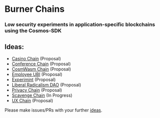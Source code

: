 # Burner Chains
### Low security experiments in application-specific blockchains using the Cosmos-SDK

## Ideas:
 * [Casino Chain](/ideas/casino-chain.md) (Proposal)
 * [Conference Chain](/ideas/conference-chain.md) (Proposal)
 * [CosmWasm Chain](/ideas/cosmwasm-chain.md) (Proposal)
 * [Employee UBI](/ideas/employee-ubi.md) (Proposal)
 * [Experimint](/ideas/experimint.md) (Proposal)
 * [Liberal Radicalism DAO](/ideas/lr-dao.md) (Proposal)
 * [Privacy Chain](/ideas/privacy-chain.md) (Proposal)
 * [Scavenge Chain](/ideas/scavenge-chain.md) (In Progress)
 * [UX Chain](/ideas/ux-chain.md) (Proposal)

Please make issues/PRs with your further [ideas](https://github.com/allinbits/burner-chains/tree/master/ideas).

